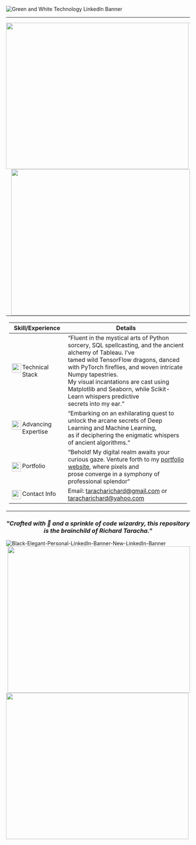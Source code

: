 <!--INTRODUCTION-->
![Green and White Technology LinkedIn Banner](https://github.com/TarachaR/TarachaR/assets/67068918/4c816c05-ebbe-4e77-ad22-dfca2d5e545f)

---


<img align="left" width="500" height="400" src="https://github.com/TarachaR/TarachaR/assets/67068918/082412a1-1f85-43ee-840e-e19bd515fd2b.png">
<img align="right" width="490" height="400" src="https://user-images.githubusercontent.com/67068918/213999433-1efea580-a36c-46ff-9b6e-43c3251f9a9e.gif">

---





<table>
<tr>

<td width="150%">

| Skill/Experience | Details |
|-|-|
|<img align="left" width="25" height="25" src="https://user-images.githubusercontent.com/67068918/214104582-097569b5-1838-41ed-ae70-8793caf0643d.svg">Technical Stack| “Fluent in the mystical arts of Python sorcery, SQL spellcasting, and the ancient alchemy of Tableau. I’ve </br> tamed wild TensorFlow dragons, danced with PyTorch fireflies, and woven intricate Numpy tapestries. </br> My visual incantations are cast using Matplotlib and Seaborn, while Scikit-Learn whispers predictive </br> secrets into my ear.” |
|<img align="left" width="25" height="25" src="https://user-images.githubusercontent.com/67068918/214105208-2e32b13b-9eb5-4e74-848f-b185ca09beba.svg">Advancing Expertise | “Embarking on an exhilarating quest to unlock the arcane secrets of Deep Learning and Machine Learning, </br> as if deciphering the enigmatic whispers of ancient algorithms.“  |  
|<img align="left" width="25" height="25" src="https://user-images.githubusercontent.com/67068918/214105601-d27e49e9-9582-4d52-b232-a7fe12956a5d.svg">Portfolio | “Behold! My digital realm awaits your curious gaze. Venture forth to my <a href="https://richardtaracha.glitch.me/" target="_top"> portfolio website</a>, where pixels and </br> prose converge in a symphony of professional splendor“  |
|<img align="left" width="25" height="25" src="https://user-images.githubusercontent.com/67068918/214105883-50f17bbc-47cf-4c39-8470-b1b7315c9b86.svg">Contact Info | Email: taracharichard@gmail.com or taracharichard@yahoo.com |
</td>
</tr>
</table>

<h3 align="center"><i>"Crafted with 💖 and a sprinkle of code wizardry, this repository is the brainchild of Richard Taracha."</i></h3>

![Black-Elegant-Personal-LinkedIn-Banner-New-LinkedIn-Banner](https://github.com/TarachaR/TarachaR/assets/67068918/fe5a4614-f9ae-41f5-8c57-177a3281010c)
<img align="right" width="500" height="400" src="https://user-images.githubusercontent.com/67068918/213999433-1efea580-a36c-46ff-9b6e-43c3251f9a9e.gif">
<img align="left" width="500" height="400" src="https://user-images.githubusercontent.com/67068918/213999433-1efea580-a36c-46ff-9b6e-43c3251f9a9e.gif">




